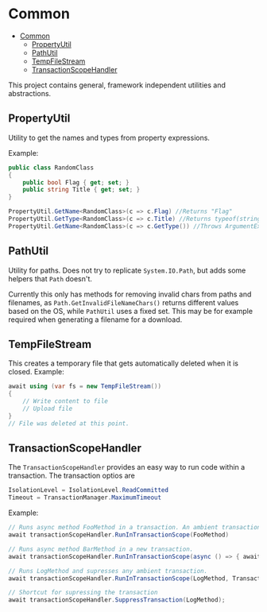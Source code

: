 # Common

- [Common](#common)
  - [PropertyUtil](#propertyutil)
  - [PathUtil](#pathutil)
  - [TempFileStream](#tempfilestream)
  - [TransactionScopeHandler](#transactionscopehandler)

This project contains general, framework independent utilities and abstractions.

## PropertyUtil

Utility to get the names and types from property expressions.

Example:

```cs
public class RandomClass
{
    public bool Flag { get; set; }
    public string Title { get; set; }
}
```

```cs
PropertyUtil.GetName<RandomClass>(c => c.Flag) //Returns "Flag"
PropertyUtil.GetType<RandomClass>(c => c.Title) //Returns typeof(string)
PropertyUtil.GetName<RandomClass>(c => c.GetType()) //Throws ArgumentException - .GetType() is no valid property expression
```

## PathUtil

Utility for paths. Does not try to replicate `System.IO.Path`, but adds some helpers that `Path` doesn't.

Currently this only has methods for removing invalid chars from paths and filenames, as `Path.GetInvalidFileNameChars()` returns different values based on the OS, while `PathUtil` uses a fixed set. This may be for example required when generating a filename for a download.

## TempFileStream

This creates a temporary file that gets automatically deleted when it is closed. Example:

```cs
await using (var fs = new TempFileStream())
{
    // Write content to file
    // Upload file
}
// File was deleted at this point.
```

## TransactionScopeHandler

The `TransactionScopeHandler` provides an easy way to run code within a transaction. The transaction optios are 
```cs
IsolationLevel = IsolationLevel.ReadCommitted
Timeout = TransactionManager.MaximumTimeout
```

Example:
```cs
// Runs async method FooMethod in a transaction. An ambient transaction gets used if it exists, otherwise a new one will be created.
await transactionScopeHandler.RunInTransactionScope(FooMethod)

// Runs async method BarMethod in a new transaction.
await transactionScopeHandler.RunInTransactionScope(async () => { await BarMethod(); return 42; }, TransactionScopeOptions.RequiresNew);

// Runs LogMethod and supresses any ambient transaction.
await transactionScopeHandler.RunInTransactionScope(LogMethod, TransactionScopeOptions.Suppress);

// Shortcut for supressing the transaction
await transactionScopeHandler.SuppressTransaction(LogMethod);
```